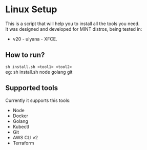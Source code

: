 # Linux Setup
This is a script that will help you to install all the tools you need. \
It was designed and developed for MINT distros, being tested in:
- v20 - ulyana - XFCE.

## How to run?
`sh install.sh <tool1> <tool2>`\
eg: sh install.sh node golang git

## Supported tools
Currently it supports this tools:
- Node
- Docker
- Golang
- Kubectl
- Git
- AWS CLI v2
- Terraform
